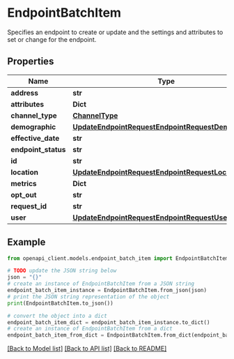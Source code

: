 # EndpointBatchItem

Specifies an endpoint to create or update and the settings and attributes to set or change for the endpoint.

## Properties

Name | Type | Description | Notes
------------ | ------------- | ------------- | -------------
**address** | **str** |  | [optional] 
**attributes** | **Dict** |  | [optional] 
**channel_type** | [**ChannelType**](ChannelType.md) |  | [optional] 
**demographic** | [**UpdateEndpointRequestEndpointRequestDemographic**](UpdateEndpointRequestEndpointRequestDemographic.md) |  | [optional] 
**effective_date** | **str** |  | [optional] 
**endpoint_status** | **str** |  | [optional] 
**id** | **str** |  | [optional] 
**location** | [**UpdateEndpointRequestEndpointRequestLocation**](UpdateEndpointRequestEndpointRequestLocation.md) |  | [optional] 
**metrics** | **Dict** |  | [optional] 
**opt_out** | **str** |  | [optional] 
**request_id** | **str** |  | [optional] 
**user** | [**UpdateEndpointRequestEndpointRequestUser**](UpdateEndpointRequestEndpointRequestUser.md) |  | [optional] 

## Example

```python
from openapi_client.models.endpoint_batch_item import EndpointBatchItem

# TODO update the JSON string below
json = "{}"
# create an instance of EndpointBatchItem from a JSON string
endpoint_batch_item_instance = EndpointBatchItem.from_json(json)
# print the JSON string representation of the object
print(EndpointBatchItem.to_json())

# convert the object into a dict
endpoint_batch_item_dict = endpoint_batch_item_instance.to_dict()
# create an instance of EndpointBatchItem from a dict
endpoint_batch_item_from_dict = EndpointBatchItem.from_dict(endpoint_batch_item_dict)
```
[[Back to Model list]](../README.md#documentation-for-models) [[Back to API list]](../README.md#documentation-for-api-endpoints) [[Back to README]](../README.md)


